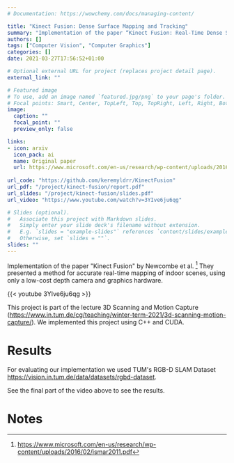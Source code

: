 ```yaml
---
# Documentation: https://wowchemy.com/docs/managing-content/

title: "Kinect Fusion: Dense Surface Mapping and Tracking"
summary: "Implementation of the paper “Kinect Fusion: Real-Time Dense Surface Mapping and Tracking”"
authors: []
tags: ["Computer Vision", "Computer Graphics"]
categories: []
date: 2021-03-27T17:56:52+01:00

# Optional external URL for project (replaces project detail page).
external_link: ""

# Featured image
# To use, add an image named `featured.jpg/png` to your page's folder.
# Focal points: Smart, Center, TopLeft, Top, TopRight, Left, Right, BottomLeft, Bottom, BottomRight.
image:
  caption: ""
  focal_point: ""
  preview_only: false

links:
- icon: arxiv
  icon_pack: ai
  name: Original paper
  url: https://www.microsoft.com/en-us/research/wp-content/uploads/2016/02/kinectfusion-uist-comp.pdf
  
url_code: "https://github.com/keremyldrr/KinectFusion"
url_pdf: "/project/kinect-fusion/report.pdf"
url_slides: "/project/kinect-fusion/slides.pdf"
url_video: "https://www.youtube.com/watch?v=3YIve6ju6qg"

# Slides (optional).
#   Associate this project with Markdown slides.
#   Simply enter your slide deck's filename without extension.
#   E.g. `slides = "example-slides"` references `content/slides/example-slides.md`.
#   Otherwise, set `slides = ""`.
slides: ""
---
```


Implementation of the paper "Kinect Fusion" by Newcombe et al. [^1]  They presented a method for accurate real-time mapping of indoor scenes, using only a low-cost depth camera and graphics hardware.

{{< youtube 3YIve6ju6qg >}}

This project is part of the lecture 3D Scanning and Motion Capture (https://www.in.tum.de/cg/teaching/winter-term-2021/3d-scanning-motion-capture/). We implemented this project using C++ and CUDA.

# Results

For evaluating our implementation we used TUM's RGB-D SLAM Dataset
https://vision.in.tum.de/data/datasets/rgbd-dataset.

See the final part of the video above to see the results.

# Notes

[^1]: https://www.microsoft.com/en-us/research/wp-content/uploads/2016/02/ismar2011.pdf

<!-- {{< figure src="sidebyside.png" caption="A caption" numbered="true" >}} -->
<!-- {{< figure src="snap.png" caption="A caption" numbered="true" >}} -->
<!-- {{< figure src="pipeline.svg" caption="A caption" numbered="true" >}} -->

